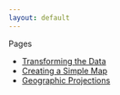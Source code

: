 ```yaml
---
layout: default
---
```


Pages

- [Transforming the Data]({{site.baseurl}}/pages/transforming-the-data)
- [Creating a Simple Map]({{site.baseurl}}/pages/creating-a-simple-map)
- [Geographic Projections]({{site.baseurl}}/pages/geographic-projections)
